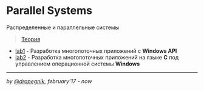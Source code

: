 # Parallel Systems
Распределенные и параллельные системы

> [Теория](https://drapegnik.github.io/bsu/programming/parallel-systems/theory.pdf)

* [lab1](https://github.com/Drapegnik/bsu/tree/master/programming/parallel-systems/lab1) - Разработка многопоточных приложений с **Windows API**
* [lab2](https://github.com/Drapegnik/bsu/tree/master/programming/parallel-systems/lab2) - Разработка многопоточных приложений на языке **С** под управлением операционной системы **Windows**

***

*by [@drapegnik](https://github.com/Drapegnik), february'17 - now*